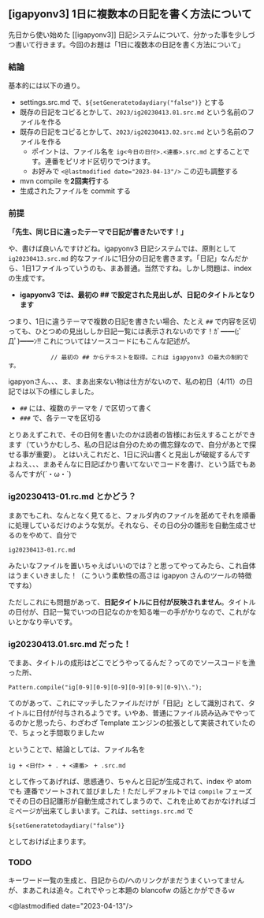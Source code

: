 ## [igapyonv3] 1日に複数本の日記を書く方法について

先日から使い始めた [[igapyonv3]] 日記システムについて、分かった事を少しづつ書いて行きます。今回のお題は「1日に複数本の日記を書く方法について」

### 結論

基本的には以下の通り。

* settings.src.md で、```${setGeneratetodaydiary("false")}``` とする
* 既存の日記をコピるとかして、```2023/ig20230413.01.src.md``` という名前のファイルを作る
* 既存の日記をコピるとかして、```2023/ig20230413.02.src.md``` という名前のファイルを作る
  * ポイントは、ファイル名を ```ig<今日の日付>.<連番>.src.md``` とすることです。連番をピリオド区切りでつけます。
  * お好みで ```<@lastmodified date="2023-04-13"/>``` この辺も調整する
* mvn compile を**2回実行**する
* 生成されたファイルを commit する

### 前提

**「先生、同じ日に違ったテーマで日記が書きたいです！」**

や、書けば良いんですけどね。igapyonv3 日記システムでは、原則として ```ig20230413.src.md``` 的なファイルに1日分の日記を書きます。「日記」なんだから、1日1ファイルっていうのも、まあ普通。当然ですね。しかし問題は、index の生成です。

* **igapyonv3 では、最初の ## で設定された見出しが、日記のタイトルとなります**

つまり、1日に違うテーマで複数の日記を書きたい場合、たとえ ```##``` で内容を区切っても、ひとつめの見出ししか日記一覧には表示されないのです！ｶﾞ━━(;ﾟДﾟ)━━ﾝ!!
これについてはソースコードにもこんな記述が。

```
			// 最初の ## からテキストを取得。これは igapyonv3 の最大の制約です。
```

igapyonさん、、、ま、まあ出来ない物は仕方がないので、私の初日（4/11）の日記では以下の様にしました。

* ```##``` には、複数のテーマを / で区切って書く
* ```###``` で、各テーマを区切る

とりあえずこれで、その日何を書いたのかは読者の皆様にお伝えすることができます（ていうかむしろ、私の日記は自分のための備忘録なので、自分があとで探せる事が重要）。
とはいえこれだと、1日に沢山書くと見出しが破綻するんですよねえ、、、まあそんなに日記ばかり書いてないでコードを書け、という話でもあるんですが(´・ω・`)


### ig20230413-01.rc.md とかどう？

まあでもこれ、なんとなく見てると、フォルダ内のファイルを舐めてそれを順番に処理しているだけのような気が。それなら、その日の分の雛形を自動生成させるのをやめて、自分で

```
ig20230413-01.rc.md
```

みたいなファイルを置いちゃえばいいのでは？と思ってやってみたら、これ自体はうまくいきました！（こういう柔軟性の高さは igapyon さんのツールの特徴ですね）

ただしこれにも問題があって、**日記タイトルに日付が反映されません**。タイトルの日付が、日記一覧でいつの日記なのかを知る唯一の手がかりなので、これがないとかなり辛いです。

### ig20230413.01.src.md だった！

でまあ、タイトルの成形はどこでどうやってるんだ？ってのでソースコードを漁った所、

```
Pattern.compile("ig[0-9][0-9][0-9][0-9][0-9][0-9]\\.");
```

てのがあって、これにマッチしたファイルだけが「日記」として識別されて、タイトルに日付が付与されるようです。いやあ、普通にファイル読み込みでやってるのかと思ったら、わざわざ Template エンジンの拡張として実装されていたので、ちょっと手間取りましたｗ

ということで、結論としては、ファイル名を

```
ig + <日付> + . + <連番>　+ .src.md
```

として作ってあげれば、思惑通り、ちゃんと日記が生成されて、index や atom でも 連番でソートされて並びました！ただしデフォルトでは ```compile``` フェーズでその日の日記雛形が自動生成されてしまうので、これを止めておかなければゴミページが出来てしまいます。これは、```settings.src.md``` で

```
${setGeneratetodaydiary("false")}
```

としておけば止まります。

### TODO

キーワード一覧の生成と、日記からの/へのリンクがまだうまくいってませんが、まあこれは追々。これでやっと本題の blancofw の話とかができるｗ

<@lastmodified date="2023-04-13"/>
